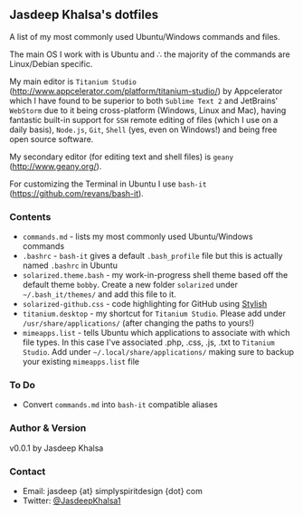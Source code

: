 ## Jasdeep Khalsa's dotfiles ##
A list of my most commonly used Ubuntu/Windows commands and files.

The main OS I work with is Ubuntu and ∴ the majority of the commands are Linux/Debian specific.

My main editor is `Titanium Studio` (http://www.appcelerator.com/platform/titanium-studio/) by Appcelerator which I have found to be superior to both `Sublime Text 2` and JetBrains' `WebStorm` due to it being cross-platform (Windows, Linux and Mac), having fantastic built-in support for `SSH` remote editing of files (which I use on a daily basis), `Node.js`, `Git`, `Shell` (yes, even on Windows!) and being free open source software.

My secondary editor (for editing text and shell files) is `geany` (http://www.geany.org/).

For customizing the Terminal in Ubuntu I use `bash-it` (https://github.com/revans/bash-it).

### Contents ###
* `commands.md` - lists my most commonly used Ubuntu/Windows commands
* `.bashrc` - `bash-it` gives a default `.bash_profile` file but this is actually named `.bashrc` in Ubuntu
* `solarized.theme.bash` - my work-in-progress shell theme based off the default theme `bobby`. Create a new folder `solarized` under `~/.bash_it/themes/` and add this file to it.
* `solarized-github.css` - code highlighting for GitHub using [Stylish](http://userstyles.org/styles/46850/github-solarized-dark)
* `titanium.desktop` - my shortcut for `Titanium Studio`. Please add under `/usr/share/applications/` (after changing the paths to yours!)
* `mimeapps.list` - tells Ubuntu which applications to associate with which file types. In this case I've associated .php, .css, .js, .txt to `Titanium Studio`. Add under `~/.local/share/applications/` making sure to backup your existing `mimeapps.list` file

### To Do ###
* Convert `commands.md` into `bash-it` compatible aliases

### Author & Version ###
v0.0.1 by Jasdeep Khalsa

### Contact ###
* Email: jasdeep {at} simplyspiritdesign {dot} com
* Twitter: [@JasdeepKhalsa1](http://twitter.com/@JasdeepKhalsa1)
